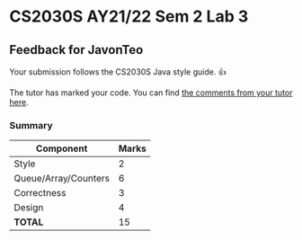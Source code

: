 # CS2030S AY21/22 Sem 2 Lab 3
## Feedback for JavonTeo
Your submission follows the CS2030S Java style guide. :+1:

The tutor has marked your code. You can find [the comments from your tutor here](https://www.github.com/nus-cs2030s-2122-s2/lab3-JavonTeo/commit/8ca47ccec081f88b780d5e10c1e0f3bda26ea35c).
### Summary

| Component | Marks |
|-----------|-------|
| Style | 2 |
| Queue/Array/Counters | 6 |
| Correctness | 3 |
| Design | 4 |
| **TOTAL** | 15 |
